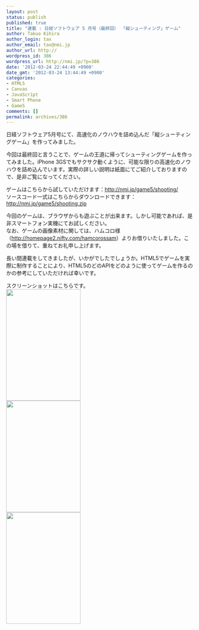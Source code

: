```yaml
---
layout: post
status: publish
published: true
title: "連載 : 日経ソフトウェア 5 月号（最終回） 「縦シューティング」ゲーム"
author: Takuo Kihira
author_login: tax
author_email: tax@nmi.jp
author_url: http://
wordpress_id: 386
wordpress_url: http://nmi.jp/?p=386
date: '2012-03-24 22:44:49 +0900'
date_gmt: '2012-03-24 13:44:49 +0900'
categories:
- HTML5
- Canvas
- JavaScript
- Smart Phone
- Game5
comments: []
permalink: archives/386
---
```

<p>日経ソフトウェア5月号にて、高速化のノウハウを詰め込んだ「縦シューティングゲーム」を作ってみました。</p>
<p>今回は最終回と言うことで、ゲームの王道に帰ってシューティングゲームを作ってみました。iPhone 3GSでもサクサク動くように、可能な限りの高速化のノウハウを詰め込んでいます。実際の詳しい説明は紙面にてご紹介しておりますので、是非ご覧になってください。</p>
<p>ゲームはこちらから試していただけます：<a href="http://nmi.jp/game5/shooting/">http://nmi.jp/game5/shooting/</a><br />
ソースコード一式はこちらからダウンロードできます：<a href="http://nmi.jp/game5/shooting.zip">http://nmi.jp/game5/shooting.zip</a></p>
<p>今回のゲームは、ブラウザからも遊ぶことが出来ます。しかし可能であれば、是非スマートフォン実機にてお試しください。<br />
なお、ゲームの画像素材に関しては、ハムコロ様（<a href="http://homepage2.nifty.com/hamcorossam">http://homepage2.nifty.com/hamcorossam</a>）よりお借りいたしました。この場を借りて、重ねてお礼申し上げます。</p>
<p>長い間連載をしてきましたが、いかがでしたでしょうか。HTML5でゲームを実際に制作することにより、HTML5のどのAPIをどのように使ってゲームを作るのかの参考にしていただければ幸いです。</p>
<p>スクリーンショットはこちらです。<br />
<a href="http://nmi.jp/wp-content/uploads/2012/03/image1.png"><img src="http://nmi.jp/wp-content/uploads/2012/03/image1-200x300.png" alt="" title="image1" width="200" height="300" class="alignnone size-medium wp-image-387" /></a><br />
<a href="http://nmi.jp/wp-content/uploads/2012/03/image2.png"><img src="http://nmi.jp/wp-content/uploads/2012/03/image2-200x300.png" alt="" title="image2" width="200" height="300" class="alignnone size-medium wp-image-388" /></a><br />
<a href="http://nmi.jp/wp-content/uploads/2012/03/image31.png"><img src="http://nmi.jp/wp-content/uploads/2012/03/image31-200x300.png" alt="" title="image3" width="200" height="300" class="alignnone size-medium wp-image-390" /></a></p>
